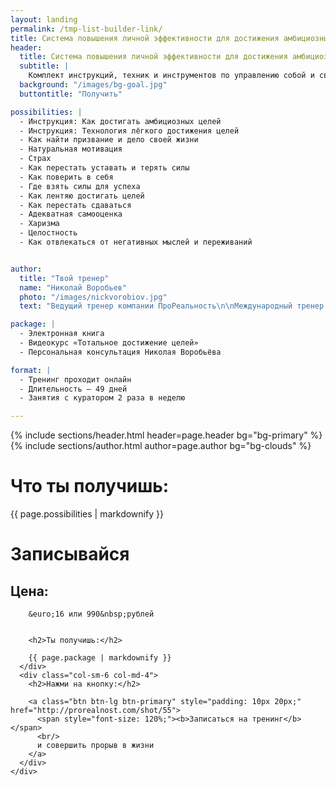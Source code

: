 ```yaml
---
layout: landing
permalink: /tmp-list-builder-link/
title: Система повышения личной эффективности для достижения амбициозных целей
header: 
  title: Система повышения личной эффективности для достижения амбициозных целей
  subtitle: |
    Комплект инструкций, техник и инструментов по управлению собой и своими результатами
  background: "/images/bg-goal.jpg"
  buttontitle: "Получить"

possibilities: |
  - Инструкция: Как достигать амбициозных целей
  - Инструкция: Технология лёгкого достижения целей
  - Как найти призвание и дело своей жизни
  - Натуральная мотивация
  - Страх
  - Как перестать уставать и терять силы
  - Как поверить в себя
  - Где взять силы для успеха
  - Как лентяю достигать целей
  - Как перестать сдаваться
  - Адекватная самооценка
  - Харизма
  - Целостность
  - Как отвлекаться от негативных мыслей и переживаний


author: 
  title: "Твой тренер"
  name: "Николай Воробьев"
  photo: "/images/nickvorobiov.jpg"
  text: "Ведущий тренер компании ПроРеальность\n\nМеждународный тренер и коуч с 12-летним опытом\n\nВедущий и тренер в 4 телевизионных и радио шоу об отношениях и личной эффективности\n\nАвтор 5 книг и 15 тренингов об отношениях, мотивации, уверенности, бизнесе, продажах и личной эффективности\n\nПровёл тренинги более чем в 20 городах России и Европы"

package: |
  - Электронная книга
  - Видеокурс «Тотальное достижение целей»
  - Персональная консультация Николая Воробьёва

format: |
  - Тренинг проходит онлайн
  - Длительность — 49 дней
  - Занятия с куратором 2 раза в неделю

---
```


{% include sections/header.html header=page.header bg="bg-primary" %}
{% include sections/author.html author=page.author bg="bg-clouds" %}

<div class="section">
  <div class="container">
    <div class="row">
      <div class="col-sm-6 col-md-4">
        <h1>Что ты получишь:</h1>
      </div>
      <div class="col-sm-6 col-md-8">
        {{ page.possibilities | markdownify }}
      </div>
    </div>
  </div>
</div>

<div class="section" id="pricing">
  <div class="container">
    <h1 class="text-center">Записывайся</h1>
    <div class="row">
      <div class="col-sm-6 col-md-4 col-md-offset-2">
        <h2>Цена:</h2>

        &euro;16 или 990&nbsp;рублей


        <h2>Ты получишь:</h2>

        {{ page.package | markdownify }}
      </div>
      <div class="col-sm-6 col-md-4">
        <h2>Нажми на кнопку:</h2>

        <a class="btn btn-lg btn-primary" style="padding: 10px 20px;" href="http://prorealnost.com/shot/55">
          <span style="font-size: 120%;"><b>Записаться на тренинг</b></span>
          <br/>
          и совершить прорыв в жизни
        </a>
      </div>
    </div>
  </div>
</div>


